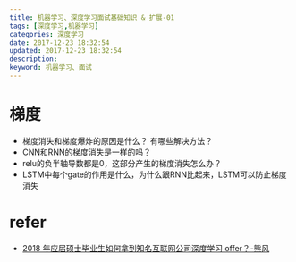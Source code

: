 ```yaml
---
title: 机器学习、深度学习面试基础知识 & 扩展-01
tags: [深度学习,机器学习]
categories: 深度学习
date: 2017-12-23 18:32:54
updated: 2017-12-23 18:32:54
description:
keyword: 机器学习、面试
---
```


# 梯度

- 梯度消失和梯度爆炸的原因是什么？ 有哪些解决方法？
- CNN和RNN的梯度消失是一样的吗？
- relu的负半轴导数都是0，这部分产生的梯度消失怎么办？
- LSTM中每个gate的作用是什么，为什么跟RNN比起来，LSTM可以防止梯度消失


<!-- more -->

# refer

- [2018 年应届硕士毕业生如何拿到知名互联网公司深度学习 offer？-熊风](https://www.zhihu.com/question/59683332/answer/281642849)

